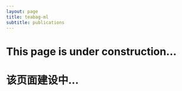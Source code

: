 ```yaml
---
layout: page
title: teabag-ml
subtitle: publications
---
```


# This page is under construction...
# 该页面建设中...
